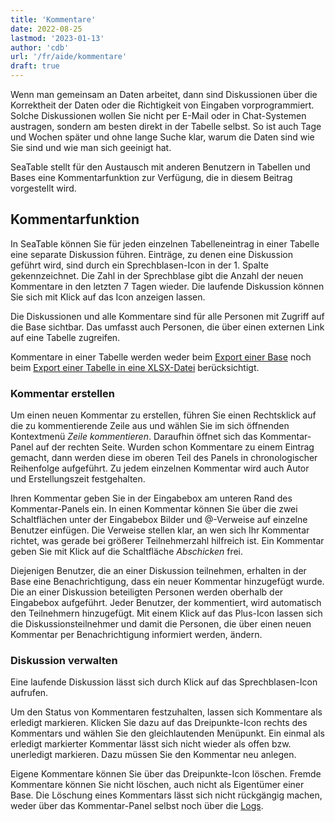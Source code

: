 ```yaml
---
title: 'Kommentare'
date: 2022-08-25
lastmod: '2023-01-13'
author: 'cdb'
url: '/fr/aide/kommentare'
draft: true
---
```


Wenn man gemeinsam an Daten arbeitet, dann sind Diskussionen über die Korrektheit der Daten oder die Richtigkeit von Eingaben vorprogrammiert. Solche Diskussionen wollen Sie nicht per E-Mail oder in Chat-Systemen austragen, sondern am besten direkt in der Tabelle selbst. So ist auch Tage und Wochen später und ohne lange Suche klar, warum die Daten sind wie Sie sind und wie man sich geeinigt hat.

SeaTable stellt für den Austausch mit anderen Benutzern in Tabellen und Bases eine Kommentarfunktion zur Verfügung, die in diesem Beitrag vorgestellt wird.

## Kommentarfunktion

In SeaTable können Sie für jeden einzelnen Tabelleneintrag in einer Tabelle eine separate Diskussion führen. Einträge, zu denen eine Diskussion geführt wird, sind durch ein Sprechblasen-Icon in der 1. Spalte gekennzeichnet. Die Zahl in der Sprechblase gibt die Anzahl der neuen Kommentare in den letzten 7 Tagen wieder. Die laufende Diskussion können Sie sich mit Klick auf das Icon anzeigen lassen.

Die Diskussionen und alle Kommentare sind für alle Personen mit Zugriff auf die Base sichtbar. Das umfasst auch Personen, die über einen externen Link auf eine Tabelle zugreifen.

Kommentare in einer Tabelle werden weder beim [Export einer Base](/docs/handbuch/datenmanagement/datenimport-und-export/#base-exportieren) noch beim [Export einer Tabelle in eine XLSX-Datei](/docs/handbuch/datenmanagement/datenimport-und-export/#tabelle-exportieren) berücksichtigt.

### Kommentar erstellen

Um einen neuen Kommentar zu erstellen, führen Sie einen Rechtsklick auf die zu kommentierende Zeile aus und wählen Sie im sich öffnenden Kontextmenü _Zeile kommentieren_. Daraufhin öffnet sich das Kommentar-Panel auf der rechten Seite. Wurden schon Kommentare zu einem Eintrag gemacht, dann werden diese im oberen Teil des Panels in chronologischer Reihenfolge aufgeführt. Zu jedem einzelnen Kommentar wird auch Autor und Erstellungszeit festgehalten.

Ihren Kommentar geben Sie in der Eingabebox am unteren Rand des Kommentar-Panels ein. In einen Kommentar können Sie über die zwei Schaltflächen unter der Eingabebox Bilder und @-Verweise auf einzelne Benutzer einfügen. Die Verweise stellen klar, an wen sich Ihr Kommentar richtet, was gerade bei größerer Teilnehmerzahl hilfreich ist. Ein Kommentar geben Sie mit Klick auf die Schaltfläche _Abschicken_ frei.

Diejenigen Benutzer, die an einer Diskussion teilnehmen, erhalten in der Base eine Benachrichtigung, dass ein neuer Kommentar hinzugefügt wurde. Die an einer Diskussion beteiligten Personen werden oberhalb der Eingabebox aufgeführt. Jeder Benutzer, der kommentiert, wird automatisch den Teilnehmern hinzugefügt. Mit einem Klick auf das Plus-Icon lassen sich die Diskussionsteilnehmer und damit die Personen, die über einen neuen Kommentar per Benachrichtigung informiert werden, ändern.

### Diskussion verwalten

Eine laufende Diskussion lässt sich durch Klick auf das Sprechblasen-Icon aufrufen.

Um den Status von Kommentaren festzuhalten, lassen sich Kommentare als erledigt markieren. Klicken Sie dazu auf das Dreipunkte-Icon rechts des Kommentars und wählen Sie den gleichlautenden Menüpunkt. Ein einmal als erledigt markierter Kommentar lässt sich nicht wieder als offen bzw. unerledigt markieren. Dazu müssen Sie den Kommentar neu anlegen.

Eigene Kommentare können Sie über das Dreipunkte-Icon löschen. Fremde Kommentare können Sie nicht löschen, auch nicht als Eigentümer einer Base. Die Löschung eines Kommentars lässt sich nicht rückgängig machen, weder über das Kommentar-Panel selbst noch über die [Logs](/docs/handbuch/datenmanagement/versionierung-snapshots/#wiederherstellung-über-die-logs).

